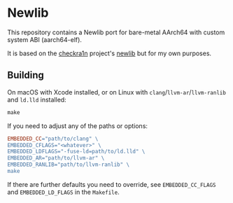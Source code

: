 # Newlib

This repository contains a Newlib port for bare-metal AArch64 with custom system ABI (aarch64-elf).

It is based on the [checkra1n](https://checkra.in/) project's [newlib](https://github.com/checkra1n/newlib) but for my own purposes.

## Building

On macOS with Xcode installed, or on Linux with `clang`/`llvm-ar`/`llvm-ranlib` and `ld.lld` installed:

```makefile
make
```
If you need to adjust any of the paths or options:

```makefile
EMBEDDED_CC="path/to/clang" \
EMBEDDED_CFLAGS="<whatever>" \
EMBEDDED_LDFLAGS="-fuse-ld=path/to/ld.lld" \
EMBEDDED_AR="path/to/llvm-ar" \
EMBEDDED_RANLIB="path/to/llvm-ranlib" \
make
```

If there are further defaults you need to override, see `EMBEDDED_CC_FLAGS` and `EMBEDDED_LD_FLAGS` in the `Makefile`.
